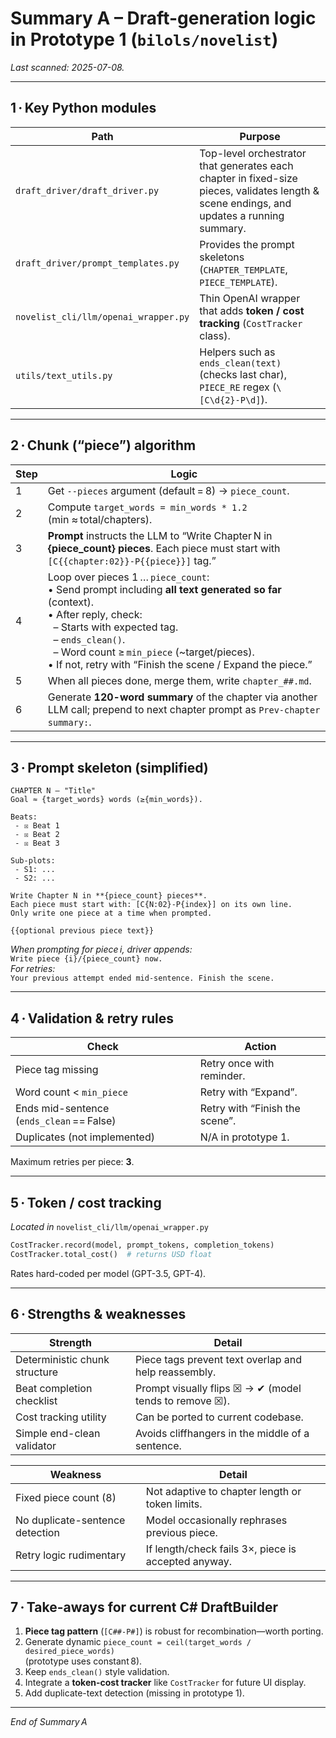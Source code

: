 # Summary A – Draft-generation logic in Prototype 1 (`bilols/novelist`)

_Last scanned: 2025-07-08._

---

## 1 · Key Python modules

| Path | Purpose |
|------|---------|
|`draft_driver/draft_driver.py`|Top-level orchestrator that generates each chapter in fixed-size pieces, validates length & scene endings, and updates a running summary.|
|`draft_driver/prompt_templates.py`|Provides the prompt skeletons (`CHAPTER_TEMPLATE`, `PIECE_TEMPLATE`).|
|`novelist_cli/llm/openai_wrapper.py`|Thin OpenAI wrapper that adds **token / cost tracking** (`CostTracker` class).|
|`utils/text_utils.py`|Helpers such as `ends_clean(text)` (checks last char), `PIECE_RE` regex (`\[C\d{2}-P\d]`).|

---

## 2 · Chunk (“piece”) algorithm

| Step | Logic |
|------|-------|
|1|Get `--pieces` argument (default = 8) → `piece_count`.|
|2|Compute `target_words = min_words * 1.2` (min ≈ total/chapters).|
|3|**Prompt** instructs the LLM to “Write Chapter N in **{piece_count} pieces**. Each piece must start with `[C{{chapter:02}}-P{{piece}}]` tag.”|
|4|Loop over pieces 1 … `piece_count`:<br>• Send prompt including **all text generated so far** (context).<br>• After reply, check:<br>&nbsp;&nbsp;– Starts with expected tag.<br>&nbsp;&nbsp;– `ends_clean()`.<br>&nbsp;&nbsp;– Word count ≥ `min_piece` (~target/pieces).<br>• If not, retry with “Finish the scene / Expand the piece.”|
|5|When all pieces done, merge them, write `chapter_##.md`.|
|6|Generate **120-word summary** of the chapter via another LLM call; prepend to next chapter prompt as `Prev-chapter summary:`.|

---

## 3 · Prompt skeleton (simplified)

```text
CHAPTER N – "Title"
Goal ≈ {target_words} words (≥{min_words}).

Beats:
 - ☒ Beat 1
 - ☒ Beat 2
 - ☒ Beat 3

Sub-plots:
 - S1: ...
 - S2: ...

Write Chapter N in **{piece_count} pieces**.
Each piece must start with: [C{N:02}-P{index}] on its own line.
Only write one piece at a time when prompted.

{{optional previous piece text}}
```

*When prompting for piece i, driver appends:*  
`Write piece {i}/{piece_count} now.`  
*For retries:*  
`Your previous attempt ended mid-sentence. Finish the scene.`

---

## 4 · Validation & retry rules

| Check | Action |
|-------|--------|
|Piece tag missing|Retry once with reminder.|
|Word count < `min_piece`|Retry with “Expand”.|
|Ends mid-sentence (`ends_clean` == False)|Retry with “Finish the scene”.|
|Duplicates (not implemented)|N/A in prototype 1.|

Maximum retries per piece: **3**.

---

## 5 · Token / cost tracking

*Located in* `novelist_cli/llm/openai_wrapper.py`

```python
CostTracker.record(model, prompt_tokens, completion_tokens)
CostTracker.total_cost()  # returns USD float
```

Rates hard-coded per model (GPT-3.5, GPT-4).

---

## 6 · Strengths & weaknesses

| Strength | Detail |
|----------|--------|
|Deterministic chunk structure|Piece tags prevent text overlap and help reassembly.|
|Beat completion checklist|Prompt visually flips ☒ → ✔ (model tends to remove ☒).|
|Cost tracking utility|Can be ported to current codebase.|
|Simple end-clean validator|Avoids cliffhangers in the middle of a sentence.|

| Weakness | Detail |
|----------|--------|
|Fixed piece count (8)|Not adaptive to chapter length or token limits.|
|No duplicate-sentence detection|Model occasionally rephrases previous piece.|
|Retry logic rudimentary|If length/check fails 3×, piece is accepted anyway.|

---

## 7 · Take-aways for current C# DraftBuilder

1. **Piece tag pattern** (`[C##-P#]`) is robust for recombination—worth porting.  
2. Generate dynamic `piece_count = ceil(target_words / desired_piece_words)`  
   (prototype uses constant 8).  
3. Keep `ends_clean()` style validation.  
4. Integrate a **token-cost tracker** like `CostTracker` for future UI display.  
5. Add duplicate-text detection (missing in prototype 1).

---

_End of Summary A_
